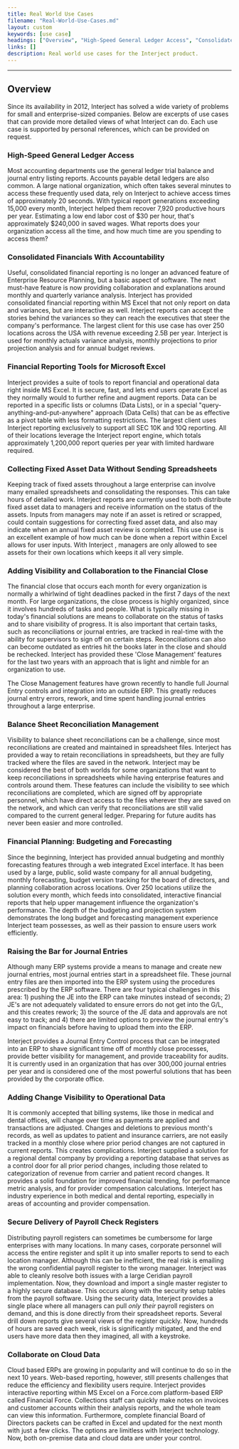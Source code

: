 ```yaml
---
title: Real World Use Cases
filename: "Real-World-Use-Cases.md"
layout: custom
keywords: [use case]
headings: ["Overview", "High-Speed General Ledger Access", "Consolidated Financials With Accountability", "Financial Reporting Tools for Microsoft Excel", "Collecting Fixed Asset Data Without Sending Spreadsheets", "Adding Visibility and Collaboration to the Financial Close", "Balance Sheet Reconciliation Management", "Financial Planning: Budgeting and Forecasting", "Raising the Bar for Journal Entries", "Adding Change Visibility to Operational Data", "Secure Delivery of Payroll Check Registers", "Collaborate on Cloud Data"]
links: []
description: Real world use cases for the Interject product.
---
```

* * *

## Overview

Since its availability in 2012, Interject has solved a wide variety of problems for small and enterprise-sized companies. Below are excerpts of use cases that can provide more detailed views of what Interject can do. Each use case is supported by personal references, which can be provided on request.

### High-Speed General Ledger Access

Most accounting departments use the general ledger trial balance and journal entry listing reports. Accounts payable detail ledgers are also common. A large national organization, which often takes several minutes to access these frequently used data, rely on Interject to achieve access times of approximately 20 seconds. With typical report generations exceeding 15,000 every month, Interject helped them recover 7,920 productive hours per year. Estimating a low end labor cost of $30 per hour, that's approximately $240,000 in saved wages. What reports does your organization access all the time, and how much time are you spending to access them?

### Consolidated Financials With Accountability

Useful, consolidated financial reporting is no longer an advanced feature of Enterprise Resource Planning, but a basic aspect of software. The next must-have feature is now providing collaboration and explanations around monthly and quarterly variance analysis. Interject has provided consolidated financial reporting within MS Excel that not only report on data and variances, but are interactive as well. Interject reports can accept the stories behind the variances so they can reach the executives that steer the company's performance. The largest client for this use case has over 250 locations across the USA with revenue exceeding 2.5B per year. Interject is used for monthly actuals variance analysis, monthly projections to prior projection analysis and for annual budget reviews.

### Financial Reporting Tools for Microsoft Excel

Interject provides a suite of tools to report financial and operational data right inside MS Excel. It is secure, fast, and lets end users operate Excel as they normally would to further refine and augment reports. Data can be reported in a specific lists or columns (Data Lists), or in a special "query-anything-and-put-anywhere" approach (Data Cells) that can be as effective as a pivot table with less formatting restrictions. The largest client uses Interject reporting exclusively to support all SEC 10K and 10Q reporting. All of their locations leverage the Interject report engine, which totals approximately 1,200,000 report queries per year with limited hardware required.

### Collecting Fixed Asset Data Without Sending Spreadsheets

Keeping track of fixed assets throughout a large enterprise can involve many emailed spreadsheets and consolidating the responses. This can take hours of detailed work. Interject reports are currently used to both distribute fixed asset data to managers and receive information on the status of the assets. Inputs from managers may note if an asset is retired or scrapped, could contain suggestions for correcting fixed asset data, and also may indicate when an annual fixed asset review is completed. This use case is an excellent example of how much can be done when a report within Excel allows for user inputs. With Interject , managers are only allowed to see assets for their own locations which keeps it all very simple.

### Adding Visibility and Collaboration to the Financial Close

The financial close that occurs each month for every organization is normally a whirlwind of tight deadlines packed in the first 7 days of the next month. For large organizations, the close process is highly organized, since it involves hundreds of tasks and people. What is typically missing in today's financial solutions are means to collaborate on the status of tasks and to share visibility of progress. It is also important that certain tasks, such as reconciliations or journal entries, are tracked in real-time with the ability for supervisors to sign off on certain steps. Reconciliations can also can become outdated as entries hit the books later in the close and should be rechecked. Interject has provided these 'Close Management' features for the last two years with an approach that is light and nimble for an organization to use.

The Close Management features have grown recently to handle full Journal Entry controls and integration into an outside ERP. This greatly reduces journal entry errors, rework, and time spent handling journal entries throughout a large enterprise.

### Balance Sheet Reconciliation Management

Visibility to balance sheet reconciliations can be a challenge, since most reconciliations are created and maintained in spreadsheet files. Interject has provided a way to retain reconciliations in spreadsheets, but they are fully tracked where the files are saved in the network. Interject may be considered the best of both worlds for some organizations that want to keep reconciliations in spreadsheets while having enterprise features and controls around them. These features can include the visibility to see which reconciliations are completed, which are signed off by appropriate personnel, which have direct access to the files wherever they are saved on the network, and which can verify that reconciliations are still valid compared to the current general ledger. Preparing for future audits has never been easier and more controlled.

### Financial Planning: Budgeting and Forecasting

Since the beginning, Interject has provided annual budgeting and monthly forecasting features through a web integrated Excel interface. It has been used by a large, public, solid waste company for all annual budgeting, monthly forecasting, budget version tracking for the board of directors, and planning collaboration across locations. Over 250 locations utilize the solution every month, which feeds into consolidated, interactive financial reports that help upper management influence the organization's performance. The depth of the budgeting and projection system demonstrates the long budget and forecasting management experience Interject team possesses, as well as their passion to ensure users work efficiently.

### Raising the Bar for Journal Entries

Although many ERP systems provide a means to manage and create new journal entries, most journal entries start in a spreadsheet file. These journal entry files are then imported into the ERP system using the procedures prescribed by the ERP software. There are four typical challenges in this area: 1) pushing the JE into the ERP can take minutes instead of seconds; 2) JE's are not adequately validated to ensure errors do not get into the G/L, and this creates rework; 3) the source of the JE data and approvals are not easy to track; and 4) there are limited options to preview the journal entry's impact on financials before having to upload them into the ERP.

Interject provides a Journal Entry Control process that can be integrated into an ERP to shave significant time off of monthly close processes, provide better visibility for management, and provide traceability for audits. It is currently used in an organization that has over 300,000 journal entries per year and is considered one of the most powerful solutions that has been provided by the corporate office.

### Adding Change Visibility to Operational Data

It is commonly accepted that billing systems, like those in medical and dental offices, will change over time as payments are applied and transactions are adjusted. Changes and deletions to previous month's records, as well as updates to patient and insurance carriers, are not easily tracked in a monthly close where prior period changes are not captured in current reports. This creates complications. Interject supplied a solution for a regional dental company by providing a reporting database that serves as a control door for all prior period changes, including those related to categorization of revenue from carrier and patient record changes. It provides a solid foundation for improved financial trending, for performance metric analysis, and for provider compensation calculations. Interject has industry experience in both medical and dental reporting, especially in areas of accounting and provider compensation.

### Secure Delivery of Payroll Check Registers

Distributing payroll registers can sometimes be cumbersome for large enterprises with many locations. In many cases, corporate personnel will access the entire register and split it up into smaller reports to send to each location manager. Although this can be inefficient, the real risk is emailing the wrong confidential payroll register to the wrong manager. Interject was able to cleanly resolve both issues with a large Ceridian payroll implementation. Now, they download and import a single master register to a highly secure database. This occurs along with the security setup tables from the payroll software. Using the security data, Interject provides a single place where all managers can pull _only their_ payroll registers on demand, and this is done directly from their spreadsheet reports. Several drill down reports give several views of the register quickly. Now, hundreds of hours are saved each week, risk is significantly mitigated, and the end users have more data then they imagined, all with a keystroke.

### Collaborate on Cloud Data

Cloud based ERPs are growing in popularity and will continue to do so in the next 10 years. Web-based reporting, however, still presents challenges that reduce the efficiency and flexibility users require. Interject provides interactive reporting within MS Excel on a Force.com platform-based ERP called Financial Force. Collections staff can quickly make notes on invoices and customer accounts within their analysis reports, and the whole team can view this information. Furthermore, complete financial Board of Directors packets can be crafted in Excel and updated for the next month with just a few clicks. The options are limitless with Interject technology. Now, both on-premise data and cloud data are under your control.
